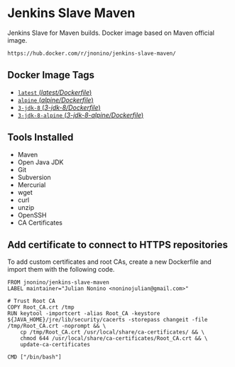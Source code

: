 # Jenkins Slave Maven #

Jenkins Slave for Maven builds. Docker image based on Maven official image.

	https://hub.docker.com/r/jnonino/jenkins-slave-maven/

## Docker Image Tags ##

-	[`latest` (*latest/Dockerfile*)](https://github.com/jnonino/jenkins-slave-maven/blob/master/latest/Dockerfile)
-	[`alpine` (*alpine/Dockerfile*)](https://github.com/jnonino/jenkins-slave-maven/blob/master/alpine/Dockerfile)
-	[`3-jdk-8` (*3-jdk-8/Dockerfile*)](https://github.com/jnonino/jenkins-slave-maven/blob/master/3-jdk-8/Dockerfile)
-	[`3-jdk-8-alpine` (*3-jdk-8-alpine/Dockerfile*)](https://github.com/jnonino/jenkins-slave-maven/blob/master/3-jdk-8-alpine/Dockerfile)

## Tools Installed ##

- Maven
- Open Java JDK
- Git
- Subversion
- Mercurial
- wget
- curl
- unzip
- OpenSSH
- CA Certificates

## Add certificate to connect to HTTPS repositories

To add custom certificates and root CAs, create a new Dockerfile and import them with the following code.

	FROM jnonino/jenkins-slave-maven
	LABEL maintainer="Julian Nonino <noninojulian@gmail.com>"

	# Trust Root CA
	COPY Root_CA.crt /tmp
	RUN keytool -importcert -alias Root_CA -keystore ${JAVA_HOME}/jre/lib/security/cacerts -storepass changeit -file /tmp/Root_CA.crt -noprompt && \
		cp /tmp/Root_CA.crt /usr/local/share/ca-certificates/ && \
		chmod 644 /usr/local/share/ca-certificates/Root_CA.crt && \
		update-ca-certificates

	CMD ["/bin/bash"]